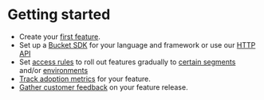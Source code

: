 # Getting started

* Create your [first feature](../product-handbook/create-your-first-feature.md).
* Set up a [Bucket SDK](../supported-languages/overview.md) for your language and framework or use our [HTTP API](../api-1/http-api.md)
* Set [access rules](../product-handbook/feature-rollouts/feature-targeting-rules.md) to roll out features gradually to [certain segments](../product-handbook/feature-targeting-rules/creating-segments.md) and/or [environments](../product-handbook/feature-targeting-rules/environments.md)
* [Track adoption metrics](../product-handbook/feature-usage-configuration.md) for your feature.
* [Gather customer feedback](../product-handbook/feature-analysis/) on your feature release.
